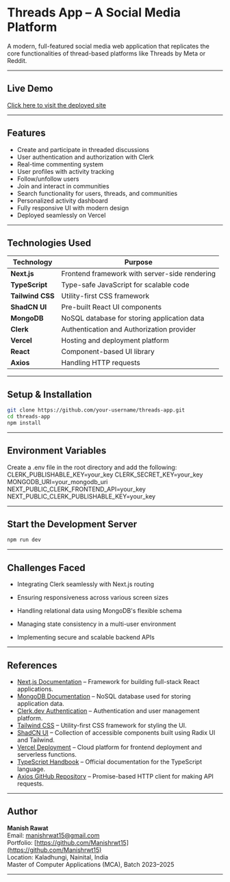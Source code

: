 # Threads App – A Social Media Platform

A modern, full-featured social media web application that replicates the core functionalities of thread-based platforms like Threads by Meta or Reddit.

---

## Live Demo

[Click here to visit the deployed site](https://threads-app-six-mauve.vercel.app/)  


---

## Features

- Create and participate in threaded discussions
- User authentication and authorization with Clerk
- Real-time commenting system
- User profiles with activity tracking
- Follow/unfollow users
- Join and interact in communities
- Search functionality for users, threads, and communities
- Personalized activity dashboard
- Fully responsive UI with modern design
- Deployed seamlessly on Vercel

---

## Technologies Used

| Technology     | Purpose                                         |
|----------------|-------------------------------------------------|
| **Next.js**    | Frontend framework with server-side rendering   |
| **TypeScript** | Type-safe JavaScript for scalable code          |
| **Tailwind CSS** | Utility-first CSS framework                  |
| **ShadCN UI**  | Pre-built React UI components                   |
| **MongoDB**    | NoSQL database for storing application data     |
| **Clerk**      | Authentication and Authorization provider       |
| **Vercel**     | Hosting and deployment platform                 |
| **React**      | Component-based UI library                      |
| **Axios**      | Handling HTTP requests                          |

---

## Setup & Installation

```bash
git clone https://github.com/your-username/threads-app.git
cd threads-app
npm install
```
---

## Environment Variables

Create a .env file in the root directory and add the following:
CLERK_PUBLISHABLE_KEY=your_key
CLERK_SECRET_KEY=your_key
MONGODB_URI=your_mongodb_uri
NEXT_PUBLIC_CLERK_FRONTEND_API=your_key
NEXT_PUBLIC_CLERK_PUBLISHABLE_KEY=your_key

---

## Start the Development Server

``` bash
npm run dev
```

---

## Challenges Faced

- Integrating Clerk seamlessly with Next.js routing

- Ensuring responsiveness across various screen sizes

- Handling relational data using MongoDB's flexible schema

- Managing state consistency in a multi-user environment

- Implementing secure and scalable backend APIs

---

## References

- [Next.js Documentation](https://nextjs.org/docs) – Framework for building full-stack React applications.
- [MongoDB Documentation](https://www.mongodb.com/docs/) – NoSQL database used for storing application data.
- [Clerk.dev Authentication](https://clerk.dev/docs) – Authentication and user management platform.
- [Tailwind CSS](https://tailwindcss.com/docs) – Utility-first CSS framework for styling the UI.
- [ShadCN UI](https://ui.shadcn.dev/docs) – Collection of accessible components built using Radix UI and Tailwind.
- [Vercel Deployment](https://vercel.com/docs) – Cloud platform for frontend deployment and serverless functions.
- [TypeScript Handbook](https://www.typescriptlang.org/docs/) – Official documentation for the TypeScript language.
- [Axios GitHub Repository](https://github.com/axios/axios) – Promise-based HTTP client for making API requests.

---

## Author

**Manish Rawat**  
Email: manishrwat15@gmail.com  
Portfolio: [https://github.com/Manishrwt15](https://github.com/Manishrwt15)  
Location: Kaladhungi, Nainital, India  
Master of Computer Applications (MCA), Batch 2023–2025  


---
